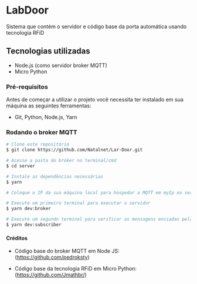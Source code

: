 # LabDoor
Sistema que contém o servidor e código base da porta automática usando tecnologia RFiD

## Tecnologias utilizadas

- Node.js (como servidor broker MQTT)
- Micro Python

### Pré-requisitos

Antes de começar a utilizar o projeto você necessita ter instalado em sua máquina as seguintes ferramentas:

- Git, Python, Node.js, Yarn

### Rodando o broker MQTT

```bash
# Clone este repositório
$ git clone https://github.com/Natalnet/Lar-Door.git

# Acesse a pasta do broker no terminal/cmd
$ cd server

# Instale as dependências necessárias
$ yarn

# Coloque o IP da sua máquina local para hospedar o MQTT em myIp no server.ts

# Execute um primeiro terminal para executar o servidor
$ yarn dev:broker

# Execute um segundo terminal para verificar as mensagens enviadas pela porta
$ yarn dev:subscriber

```

#### Créditos

- Código base do broker MQTT em Node JS: (https://github.com/pedroksty)

- Código base da tecnologia RFiD em Micro Python: (https://github.com/Jmathbr/)
